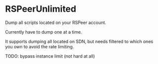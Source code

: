 # RSPeerUnlimited

Dump all scripts located on your RSPeer account.

Currently have to dump one at a time.

It supports dumping all located on SDN, but needs filtered to which ones you own to avoid the rate limiting.

TODO: bypass instance limit (not hard at all)

